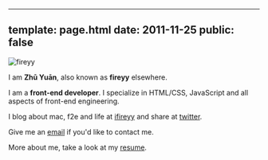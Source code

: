 -----------
template: page.html
date: 2011-11-25
public: false
-----------

![fireyy](http://www.gravatar.com/avatar/2b0f1f4e30aa8fa063e8eaec92fcd69c?s=100)

I am __Zhū Yuān__, also known as __fireyy__ elsewhere.

I am a __front-end developer__. I specialize in HTML/CSS, JavaScript and all aspects of front-end engineering. 

I blog about mac, f2e and life at [ifireyy](http://fireyy.com/blog) and share at [twitter](http://twitter.com/fireyy).

Give me an <a href="mailto:fireyy@gmail.com">email</a> if you'd like to contact me.

More about me, take a look at my [resume](http://zerp.ly/fireyy).